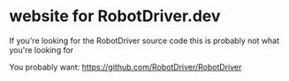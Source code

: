 # website for RobotDriver.dev

If you're looking for the RobotDriver source code this is probably not what you're looking for

You probably want: https://github.com/RobotDriver/RobotDriver
